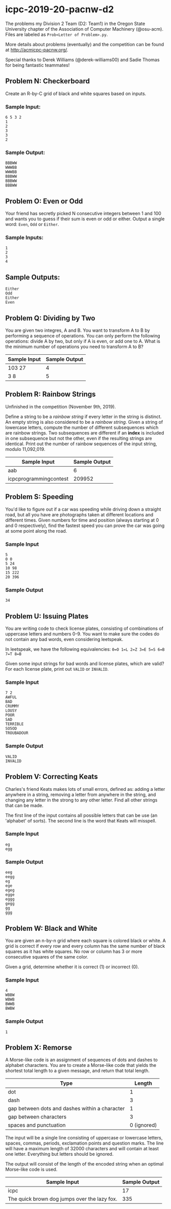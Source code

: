 # icpc-2019-20-pacnw-d2
The problems my Division 2 Team (D2: Team1) in the Oregon State University chapter of the Association of Computer Machinery (@osu-acm). Files are labeled as `Prob<Letter of Problem>.py`. 

More details about problems (eventually) and the competition can be found at http://acmicpc-pacnw.org/.

Special thanks to Derek Williams (@derek-williams00) and Sadie Thomas for being fantastic teammates!

## Problem N: Checkerboard
Create an R-by-C grid of black and white squares based on inputs. 

### Sample Input:
    6 5 3 2
    1
    2
    3
    3
    2

### Sample Output:
    BBBWW
    WWWBB
    WWWBB
    BBBWW
    BBBWW
    BBBWW

## Problem O: Even or Odd
Your friend has secretly picked N consecutive integers between 1 and 100 and wants you to guess if their sum is even or odd or either.
Output a single word: `Even`, `Odd` or `Either`.

### Sample Inputs:
    1
    2
    3
    4

## Sample Outputs:
    Either
    Odd
    Either
    Even

## Problem Q: Dividing by Two
You are given two integres, A and B. You want to transform A to B by performing a sequence of operations. You can only perform the following operations: divide A by two, but only if A is even, or add one to A.
What is the minimum number of operations you need to transform A to B?

Sample Input | Sample Output
------------ | -------------
103 27 | 4
3 8 | 5

## Problem R: Rainbow Strings
Unfinished in the competition (November 9th, 2019). 

Define a string to be a *rainbow string* if every letter in the string is distinct. An empty string is also considered to be a *rainbow string*. Given a string of lowercase letters, compute the number of different subsequences which are rainbow strings. Two subsequences are different if an **index** is included in one subsequence but not the other, even if the resulting strings are identical.
Print out the number of rainbow sequences of the input string, modulo 11,092,019.

Sample Input | Sample Output
------------ | -------------
aab | 6
icpcprogrammingcontest | 209952

## Problem S: Speeding
You'd like to figure out if a car was speeding while driving down a straight road, but all you have are photographs taken at different locations and different times. Given numbers for time and position (always starting at 0 and 0 respectively), find the fastest speed you can prove the car was going at some point along the road.

### Sample Input
    5
    0 0
    5 24
    10 98
    15 222
    20 396

### Sample Output
    34

## Problem U: Issuing Plates
You are writing code to check license plates, consisting of combinations of uppercase letters and numbers 0-9. You want to make sure the codes do not contain any bad words, even considering leetspeak.

In leetspeak, we have the following equivalencies: `0=O 1=L 2=Z 3=E 5=S 6=B 7=T 8=B` 

Given some input strings for bad words and license plates, which are valid? For each license plate, print out `VALID` or `INVALID`.

### Sample Input
    7 2
    AWFUL
    BAD
    CRUMMY
    LOUSY
    POOR
    SAD
    TERRIBLE
    SO5OD
    TROUBADOUR

### Sample Output
    VALID
    INVALID

## Problem V: Correcting Keats
Charles's friend Keats makes lots of small errors, defined as: adding a letter anywhere in a string, removing a letter from anywhere in the string, and changing any letter in the strong to any other letter. Find all other strings that can be made.

The first line of the input contains all possible letters that can be use (an 'alphabet' of sorts).
The second line is the word that Keats will misspell.

### Sample Input
    eg
    egg

### Sample Output
    eeg
    eegg
    eg
    ege
    egeg
    egge
    eggg
    gegg
    gg
    ggg

## Problem W: Black and White
You are given an n-by-n grid where each square is colored black or white. A grid is correct if every row and every column has the same number of black squares as it has white squares. No row or column has 3 or more consecutive squares of the same color.

Given a grid, determine whether it is correct (1) or incorrect (0).

### Sample Input
    4
    WBBW
    WBWB
    BWWB
    BWBW

### Sample Output
    1

## Problem X: Remorse
A Morse-like code is an assignment of sequences of dots and dashes to alphabet characters. You are to create a Morse-like code that yields the shortest total length to a given message, and return that total length.

Type | Length
---- | ------
dot | 1
dash | 3
gap between dots and dashes within a character | 1
gap between characters | 3
spaces and punctuation | 0 (ignored)

The input will be a single line consisting of uppercase or lowercase letters, spaces, commas, periods, exclamation points and question marks. The line will have a maximum length of 32000 characters and will contain at least one letter. Everything but letters should be ignored.

The output will consist of the length of the encoded string when an optimal Morse-like code is used.

Sample Input | Sample Output
------------ | -------------
icpc | 17
The quick brown dog jumps over the lazy fox. | 335
